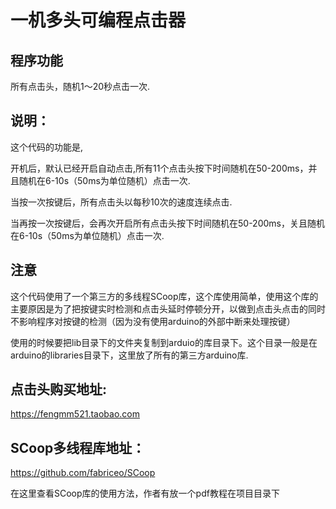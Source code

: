 # 一机多头可编程点击器

## 程序功能

所有点击头，随机1～20秒点击一次.

## 说明：

这个代码的功能是,

开机后，默认已经开启自动点击,所有11个点击头按下时间随机在50-200ms，并且随机在6-10s（50ms为单位随机）点击一次.

当按一次按键后，所有点击头以每秒10次的速度连续点击.

当再按一次按键后，会再次开启所有点击头按下时间随机在50-200ms，关且随机在6-10s（50ms为单位随机）点击一次.


## 注意

这个代码使用了一个第三方的多线程SCoop库，这个库使用简单，使用这个库的主要原因是为了把按键实时检测和点击头延时停顿分开，以做到点击头点击的同时不影响程序对按键的检测（因为没有使用arduino的外部中断来处理按键）

使用的时候要把lib目录下的文件夹复制到arduio的库目录下。这个目录一般是在arduino的libraries目录下，这里放了所有的第三方arduino库.

## 点击头购买地址:

https://fengmm521.taobao.com

## SCoop多线程库地址：

https://github.com/fabriceo/SCoop

在这里查看SCoop库的使用方法，作者有放一个pdf教程在项目目录下